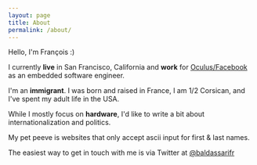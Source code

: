 ```yaml
---
layout: page
title: About
permalink: /about/
---
```

Hello, I'm François :)

I currently **live** in San Francisco, California and **work** for [Oculus/Facebook](oculus.com) as an embedded software engineer.

I'm an **immigrant**. I was born and raised in France, I am 1/2 Corsican, and I've
spent my adult life in the USA.

While I mostly focus on **hardware**, I'd like to write a bit about
internationalization and politics.

My pet peeve is websites that only accept ascii input for first & last names.

The easiest way to get in touch with me is via Twitter at
[@baldassarifr](twitter.com/baldassarifr)

